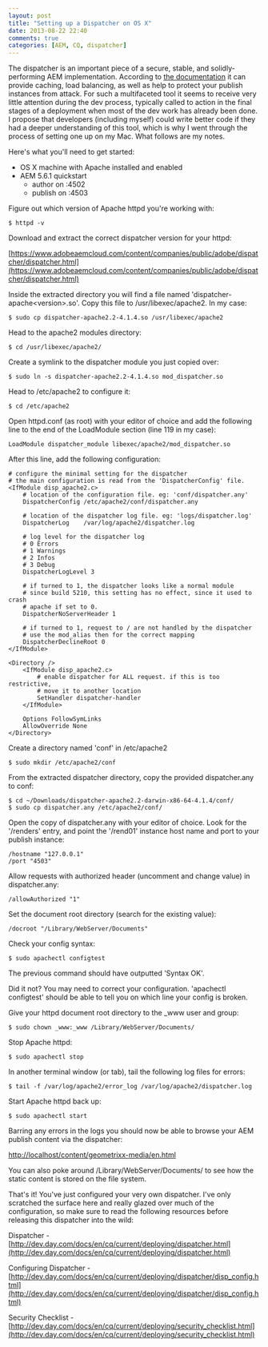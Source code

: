 ```yaml
---
layout: post
title: "Setting up a Dispatcher on OS X"
date: 2013-08-22 22:40
comments: true
categories: [AEM, CQ, dispatcher]
---
```

The dispatcher is an important piece of a secure, stable, and solidly-performing AEM implementation. According to [the documentation](http://dev.day.com/docs/en/cq/current/deploying/dispatcher.html) it can provide caching, load balancing, as well as help to protect your publish instances from attack. For such a multifaceted tool it seems to receive very little attention during the dev process, typically called to action in the final stages of a deployment when most of the dev work has already been done. I propose that developers (including myself) could write better code if they had a deeper understanding of this tool, which is why I went through the process of setting one up on my Mac. What follows are my notes.

Here's what you'll need to get started:

<!-- more -->

- OS X machine with Apache installed and enabled
- AEM 5.6.1 quickstart
	- author on :4502
	- publish on :4503

Figure out which version of Apache httpd you're working with:

	$ httpd -v

Download and extract the correct dispatcher version for your httpd:

[https://www.adobeaemcloud.com/content/companies/public/adobe/dispatcher/dispatcher.html](https://www.adobeaemcloud.com/content/companies/public/adobe/dispatcher/dispatcher.html)

Inside the extracted directory you will find a file named 'dispatcher-apache&lt;version&gt;.so'. Copy this file to /usr/libexec/apache2. In my case:

	$ sudo cp dispatcher-apache2.2-4.1.4.so /usr/libexec/apache2

Head to the apache2 modules directory:

 	$ cd /usr/libexec/apache2/

 Create a symlink to the dispatcher module you just copied over:

 	$ sudo ln -s dispatcher-apache2.2-4.1.4.so mod_dispatcher.so

Head to /etc/apache2 to configure it:

	$ cd /etc/apache2

Open httpd.conf (as root) with your editor of choice and add the following line to the end of the LoadModule section (line 119 in my case):

	LoadModule dispatcher_module libexec/apache2/mod_dispatcher.so

After this line, add the following configuration:

	# configure the minimal setting for the dispatcher
	# the main configuration is read from the 'DispatcherConfig' file.
	<IfModule disp_apache2.c>
	    # location of the configuration file. eg: 'conf/dispatcher.any'
	    DispatcherConfig /etc/apache2/conf/dispatcher.any
	 
	    # location of the dispatcher log file. eg: 'logs/dispatcher.log'
	    DispatcherLog    /var/log/apache2/dispatcher.log
	 
	    # log level for the dispatcher log
	    # 0 Errors
	    # 1 Warnings
	    # 2 Infos
	    # 3 Debug
	    DispatcherLogLevel 3
	 
	    # if turned to 1, the dispatcher looks like a normal module
	    # since build 5210, this setting has no effect, since it used to crash
	    # apache if set to 0.
	    DispatcherNoServerHeader 1
	 
	    # if turned to 1, request to / are not handled by the dispatcher
	    # use the mod_alias then for the correct mapping
	    DispatcherDeclineRoot 0
	</IfModule>
	 
	<Directory />
	    <IfModule disp_apache2.c>
	        # enable dispatcher for ALL request. if this is too restrictive,
	        # move it to another location
	        SetHandler dispatcher-handler
	    </IfModule>
	 
	    Options FollowSymLinks
	    AllowOverride None
	</Directory>

Create a directory named 'conf' in /etc/apache2

	$ sudo mkdir /etc/apache2/conf

From the extracted dispatcher directory, copy the provided dispatcher.any to conf:

	$ cd ~/Downloads/dispatcher-apache2.2-darwin-x86-64-4.1.4/conf/
	$ sudo cp dispatcher.any /etc/apache2/conf/

Open the copy of dispatcher.any with your editor of choice. Look for the '/renders' entry, and point the '/rend01' instance host name and port to your publish instance:

	/hostname "127.0.0.1"
	/port "4503"

Allow requests with authorized header (uncomment and change value) in dispatcher.any:

	/allowAuthorized "1"

Set the document root directory (search for the existing value):

	/docroot "/Library/WebServer/Documents"

Check your config syntax:

	$ sudo apachectl configtest

The previous command should have outputted 'Syntax OK'. 

Did it not? You may need to correct your configuration. 'apachectl configtest' should be able to tell you on which line your config is broken.

Give your httpd document root directory to the _www user and group:

	$ sudo chown _www:_www /Library/WebServer/Documents/

Stop Apache httpd:

	$ sudo apachectl stop

In another terminal window (or tab), tail the following log files for errors:

	$ tail -f /var/log/apache2/error_log /var/log/apache2/dispatcher.log

Start Apache httpd back up:

	$ sudo apachectl start

Barring any errors in the logs you should now be able to browse your AEM publish content via the dispatcher:

[http://localhost/content/geometrixx-media/en.html](http://localhost/content/geometrixx-media/en.html)

You can also poke around /Library/WebServer/Documents/ to see how the static content is stored on the file system.

That's it! You've just configured your very own dispatcher. I've only scratched the surface here and really glazed over much of the configuration, so make sure to read the following resources before releasing this dispatcher into the wild:

Dispatcher - [http://dev.day.com/docs/en/cq/current/deploying/dispatcher.html](http://dev.day.com/docs/en/cq/current/deploying/dispatcher.html)

Configuring Dispatcher - [http://dev.day.com/docs/en/cq/current/deploying/dispatcher/disp_config.html](http://dev.day.com/docs/en/cq/current/deploying/dispatcher/disp_config.html)

Security Checklist - [http://dev.day.com/docs/en/cq/current/deploying/security_checklist.html](http://dev.day.com/docs/en/cq/current/deploying/security_checklist.html)
